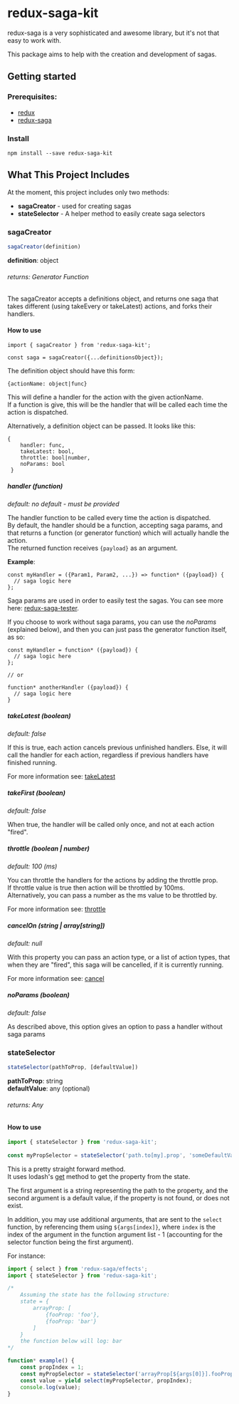 # redux-saga-kit

redux-saga is a very sophisticated and awesome library, but it's not that easy to work with.

This package aims to help with the creation and development of sagas.

## Getting started
### Prerequisites:
* [redux](http://redux.js.org/)
* [redux-saga](https://redux-saga.github.io/redux-saga/)

### Install  

    npm install --save redux-saga-kit
    

## What This Project Includes
At the moment, this project includes only two methods:
* **sagaCreator** - used for creating sagas
* **stateSelector** - A helper method to easily create saga selectors

### sagaCreator  
```javascript
sagaCreator(definition)
```  

**definition**: object
###### returns: Generator Function 
The sagaCreator accepts a definitions object, and returns one saga that takes different 
(using takeEvery or takeLatest) actions, and forks their handlers.

#### How to use

    import { sagaCreator } from 'redux-saga-kit';
      
    const saga = sagaCreator({...definitionsObject});

The definition object should have this form:
     
    {actionName: object|func}
     
This will define a handler for the action with the given actionName.  
If a function is give, this will be the handler that will be called each time the action is dispatched.
 
Alternatively, a definition object can be passed. It looks like this:
 
    {
        handler: func,
        takeLatest: bool,
        throttle: bool|number,
        noParams: bool
     }
      
##### handler (function)
_default: no default - must be provided_  

The handler function to be called every time the action is dispatched.  
By default, the handler should be a function, accepting saga params, and that returns
a function (or generator function) which will actually handle the action.  
The returned function receives `{payload}` as an argument.

**Example**: 
    
    const myHandler = ({Param1, Param2, ...}) => function* ({payload}) {
      // saga logic here
    };

Saga params are used in order to easily test the sagas.
You can see more here: [redux-saga-tester](https://github.com/wix/redux-saga-tester).
 
If you choose to work without saga params, you can use the _noParams_ (explained below), 
and then you can just pass the generator function itself, as so:  

    const myHandler = function* ({payload}) {
      // saga logic here
    };  
      
    // or  
      
    function* anotherHandler ({payload}) {
      // saga logic here     
    }
    

##### takeLatest (boolean)
_default: false_  

If this is true, each action cancels previous unfinished handlers.
Else, it will call the handler for each action, regardless if previous handlers have finished running.

For more information see: [takeLatest](https://redux-saga.github.io/redux-saga/docs/api/index.html#takelatestpattern-saga-args)

##### takeFirst (boolean)
_default: false_  

When true, the handler will be called only once, and not at each action "fired".

##### throttle (boolean | number)
_default: 100 (ms)_
  
You can throttle the handlers for the actions by adding the throttle prop.  
If throttle value is true then action will be throttled by 100ms.  
Alternatively, you can pass a number as the ms value to be throttled by.

 For more information see: [throttle](https://redux-saga.github.io/redux-saga/docs/api/index.html#throttlems-pattern-saga-args)

##### cancelOn (string | array[string])
_default: null_
  
With this property you can pass an action type, or a list of action types, that when they are "fired", this saga will
be cancelled, if it is currently running. 

 For more information see: [cancel](https://redux-saga.js.org/docs/api/#canceltask)

##### noParams (boolean)
_default: false_  

As described above, this option gives an option to pass a handler without saga params
  
  
### stateSelector 
```javascript
stateSelector(pathToProp, [defaultValue])
``` 

**pathToProp**: string  
**defaultValue**: any (optional)
###### returns: Any

#### How to use
```javascript
import { stateSelector } from 'redux-saga-kit';
  
const myPropSelector = stateSelector('path.to[my].prop', 'someDefaultValue');
```
    
This is a pretty straight forward method.  
It uses lodash's [get](https://lodash.com/docs/4.17.4#get) method to get the property from the state.  

The first argument is a string representing the path to the property, and the second argument is a default value, 
if the property is not found, or does not exist.

In addition, you may use additional arguments, that are sent to the `select` function, by referencing them using
`${args[index]}`, where `index` is the index of the argument in the function argument list - 1 (accounting for the 
selector function being the first argument).

For instance:

```javascript
import { select } from 'redux-saga/effects';
import { stateSelector } from 'redux-saga-kit';

/*
    Assuming the state has the following structure:
    state = {
        arrayProp: [
            {fooProp: 'foo'}, 
            {fooProp: 'bar'}
        ]
    }
    the function below will log: bar   
*/

function* example() {
    const propIndex = 1;
    const myPropSelector = stateSelector('arrayProp[${args[0]}].fooProp', 'someDefaultValue');
    const value = yield select(myPropSelector, propIndex);
    console.log(value);
}
```
